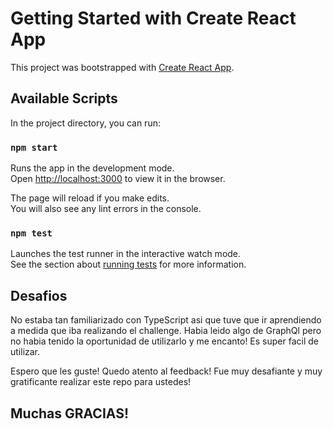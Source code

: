 # Getting Started with Create React App

This project was bootstrapped with [Create React App](https://github.com/facebook/create-react-app).

## Available Scripts

In the project directory, you can run:

### `npm start`

Runs the app in the development mode.\
Open [http://localhost:3000](http://localhost:3000) to view it in the browser.

The page will reload if you make edits.\
You will also see any lint errors in the console.

### `npm test`

Launches the test runner in the interactive watch mode.\
See the section about [running tests](https://facebook.github.io/create-react-app/docs/running-tests) for more information.

## Desafios

No estaba tan familiarizado con TypeScript asi que tuve que ir aprendiendo a medida que iba realizando el challenge.
Habia leido algo de GraphQl pero no habia tenido la oportunidad de utilizarlo y me encanto! Es super facil de utilizar.

Espero que les guste! Quedo atento al feedback! Fue muy desafiante y muy gratificante realizar este repo para ustedes! 

## Muchas GRACIAS!
